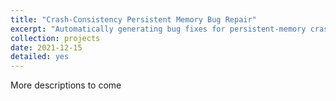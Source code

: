 ```yaml
---
title: "Crash-Consistency Persistent Memory Bug Repair"
excerpt: "Automatically generating bug fixes for persistent-memory crash-consistency bugs via transaction mechanism and source-to-source transformation.  <br/> <br/>   <a href='https://IKACE.github.io/files/PMCC_Bug_Repair_Report.pdf' class='btn btn-primary' > Report</a>   <br/><img src='/images/pmcc_bug_repair_overview.png' >"
collection: projects
date: 2021-12-15
detailed: yes
---
```



More descriptions to come

